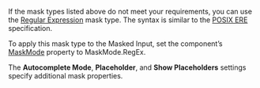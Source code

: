 If the mask types listed above do not meet your requirements, you can use the [Regular Expression](https://docs.devexpress.com/Blazor/402517/data-editors/masks/regular-expression-masks) mask type. The syntax is similar to the [POSIX ERE](https://en.wikibooks.org/wiki/Regular_Expressions/POSIX-Extended_Regular_Expressions) specification.

To apply this mask type to the Masked Input, set the component’s [MaskMode](https://docs.devexpress.com/Blazor/DevExpress.Blazor.DxMaskedInput-1.MaskMode) property to MaskMode.RegEx.

The **Autocomplete Mode**, **Placeholder**, and **Show Placeholders** settings specify additional mask properties.
